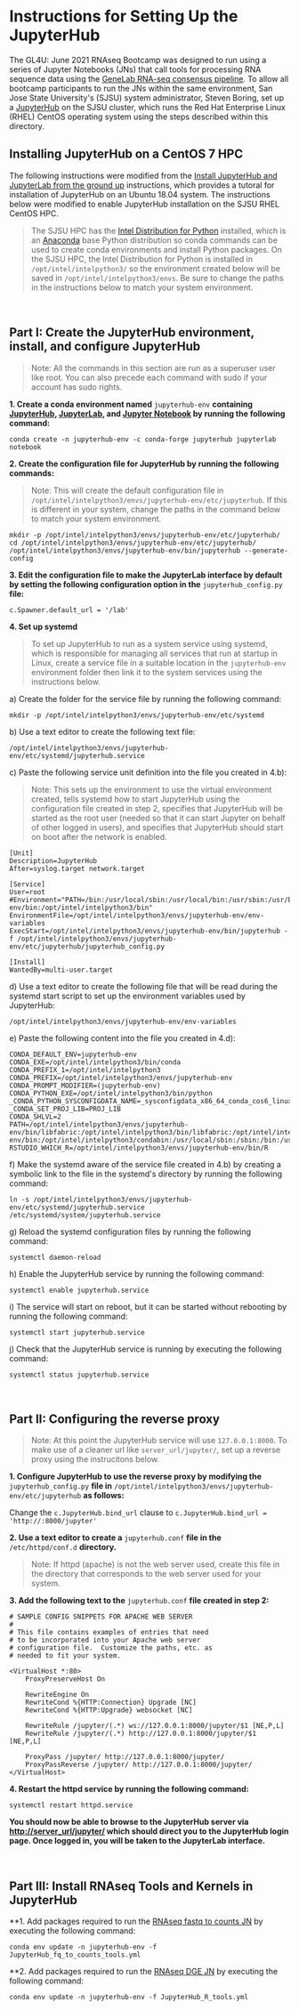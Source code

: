 # Instructions for Setting Up the JupyterHub

The GL4U: June 2021 RNAseq Bootcamp was designed to run using a series of Jupyter Notebooks (JNs) that call tools for processing RNA sequence data using the [GeneLab RNA-seq consensus pipeline](https://www.ncbi.nlm.nih.gov/pmc/articles/PMC8044432/). To allow all bootcamp participants to run the JNs within the same environment, San Jose State University's (SJSU) system administrator, Steven Boring, set up a [JupyterHub](https://jupyter.org/hub) on the SJSU cluster, which runs the Red Hat Enterprise Linux (RHEL) CentOS operating system using the steps described within this directory.  

## Installing JupyterHub on a CentOS 7 HPC

The following instructions were modified from the [Install JupyterHub and JupyterLab from the ground up](https://github.com/jupyterhub/jupyterhub-the-hard-way/blob/HEAD/docs/installation-guide-hard.md) instructions, which provides a tutoral for installation of JupyterHub on an Ubuntu 18.04 system. The instructions below were modified to enable JupyterHub installation on the SJSU RHEL CentOS HPC.

> The SJSU HPC has the [Intel Distribution for Python](https://software.intel.com/content/www/us/en/develop/tools/oneapi/components/distribution-for-python.html#gs.8nrglu) installed, which is an [Anaconda](https://www.anaconda.com/) base Python distribution so conda commands can be used to create conda environments and install Python packages. On the SJSU HPC, the Intel Distribution for Python is installed in `/opt/intel/intelpython3/` so the environment created below will be saved in `/opt/intel/intelpython3/envs`. Be sure to change the paths in the instructions below to match your system environment.

<br>

## Part I: Create the JupyterHub environment, install, and configure JupyterHub

> Note: All the commands in this section are run as a superuser user like root. You can also precede each command with sudo if your account has sudo rights.

  **1. Create a conda environment named** `jupyterhub-env` **containing [JupyterHub](https://jupyter.org/hub), [JupyterLab](https://jupyter.org/), and [Jupyter Notebook](https://jupyter.org/) by running the following command:**

  ```
  conda create -n jupyterhub-env -c conda-forge jupyterhub jupyterlab notebook
  ```

  **2. Create the configuration file for JupyterHub by running the following commands:**

  > Note: This will create the default configuration file in `/opt/intel/intelpython3/envs/jupyterhub-env/etc/jupyterhub`. If this is different in your system, change the paths in the command below to match your system environment.

  ```
  mkdir -p /opt/intel/intelpython3/envs/jupyterhub-env/etc/jupyterhub/
  cd /opt/intel/intelpython3/envs/jupyterhub-env/etc/jupyterhub/
  /opt/intel/intelpython3/envs/jupyterhub-env/bin/jupyterhub --generate-config
  ```

  **3. Edit the configuration file to make the JupyterLab interface by default by setting the following configuration option in the** `jupyterhub_config.py` **file:**

  ```
  c.Spawner.default_url = '/lab'
  ```


  **4. Set up systemd**
  
  > To set up JupyterHub to run as a system service using systemd, which is responsible for managing all services that run at startup in Linux, create a service file in a suitable location in the `jupyterhub-env` environment folder then link it to the system services using the instructions below.


   a) Create the folder for the service file by running the following command:
  
   ```
   mkdir -p /opt/intel/intelpython3/envs/jupyterhub-env/etc/systemd
   ```
  
  
   b) Use a text editor to create the following text file:
    
   ```
   /opt/intel/intelpython3/envs/jupyterhub-env/etc/systemd/jupyterhub.service
   ```
    
    
   c) Paste the following service unit definition into the file you created in 4.b):
   
   > Note: This sets up the environment to use the virtual environment created, tells systemd how to start JupyterHub using the configuration file created in step 2, specifies that JupyterHub will be started as the root user (needed so that it can start Jupyter on behalf of other logged in users), and specifies that JupyterHub should start on boot after the network is enabled.
  
   ```
   [Unit]
   Description=JupyterHub
   After=syslog.target network.target
   
   [Service]
   User=root
   #Environment="PATH=/bin:/usr/local/sbin:/usr/local/bin:/usr/sbin:/usr/bin:/opt/intel/intelpython3/envs/jupyterhub-env/bin:/opt/intel/intelpython3/bin"
   EnvironmentFile=/opt/intel/intelpython3/envs/jupyterhub-env/env-variables
   ExecStart=/opt/intel/intelpython3/envs/jupyterhub-env/bin/jupyterhub -f /opt/intel/intelpython3/envs/jupyterhub-env/etc/jupyterhub/jupyterhub_config.py
   
   [Install]
   WantedBy=multi-user.target
   ```


   d) Use a text editor to create the following file that will be read during the systemd start script to set up the environment variables used by JupyterHub:
    
   ```
   /opt/intel/intelpython3/envs/jupyterhub-env/env-variables
   ```
  
  
   e) Paste the following content into the file you created in 4.d):
    
   ```
   CONDA_DEFAULT_ENV=jupyterhub-env
   CONDA_EXE=/opt/intel/intelpython3/bin/conda
   CONDA_PREFIX_1=/opt/intel/intelpython3
   CONDA_PREFIX=/opt/intel/intelpython3/envs/jupyterhub-env
   CONDA_PROMPT_MODIFIER=(jupyterhub-env)
   CONDA_PYTHON_EXE=/opt/intel/intelpython3/bin/python
   _CONDA_PYTHON_SYSCONFIGDATA_NAME=_sysconfigdata_x86_64_conda_cos6_linux_gnu
   _CONDA_SET_PROJ_LIB=PROJ_LIB
   CONDA_SHLVL=2
   PATH=/opt/intel/intelpython3/envs/jupyterhub-env/bin/libfabric:/opt/intel/intelpython3/bin/libfabric:/opt/intel/intelpython3/envs/jupyterhub-env/bin:/opt/intel/intelpython3/condabin:/usr/local/sbin:/sbin:/bin:/usr/sbin:/usr/bin
   RSTUDIO_WHICH_R=/opt/intel/intelpython3/envs/jupyterhub-env/bin/R
   ```
 
 
   f) Make the systemd aware of the service file created in 4.b) by creating a symbolic link to the file in the systemd's directory by running the following command:
    
   ```
   ln -s /opt/intel/intelpython3/envs/jupyterhub-env/etc/systemd/jupyterhub.service /etc/systemd/system/jupyterhub.service
   ```
      
      
   g) Reload the systemd configuration files by running the following command:
    
   ```
   systemctl daemon-reload
   ```
    
    
   h) Enable the JupyterHub service by running the following command:
    
   ```
   systemctl enable jupyterhub.service
   ```
     
     
   i) The service will start on reboot, but it can be started without rebooting by running the following command:
    
   ```
   systemctl start jupyterhub.service
   ```
      
      
   j) Check that the JupyterHub service is running by executing the following command:
    
   ```
   systemctl status jupyterhub.service
   ```
      
<br>

## Part II: Configuring the reverse proxy

> Note: At this point the JupyterHub service will use `127.0.0.1:8000`. To make use of a cleaner url like `server_url/jupyter/`, set up a reverse proxy using the instrucitons below.

 **1. Configure JupyterHub to use the reverse proxy by modifying the** `jupyterhub_config.py` **file in** `/opt/intel/intelpython3/envs/jupyterhub-env/etc/jupyterhub` **as follows:**
 
   Change the `c.JupyterHub.bind_url` clause to `c.JupyterHub.bind_url = 'http://:8000/jupyter'`
 
 **2. Use a text editor to create a** `jupyterhub.conf` **file in the** `/etc/httpd/conf.d` **directory.**
 
 > Note: If httpd (apache) is not the web server used, create this file in the directory that corresponds to the web server used for your system. 
 
 **3. Add the following text to the** `jupyterhub.conf` **file created in step 2:**
 
  ```
  # SAMPLE CONFIG SNIPPETS FOR APACHE WEB SERVER
  #
  # This file contains examples of entries that need
  # to be incorporated into your Apache web server
  # configuration file.  Customize the paths, etc. as
  # needed to fit your system.
  
  <VirtualHost *:80>
      ProxyPreserveHost On
  
      RewriteEngine On
      RewriteCond %{HTTP:Connection} Upgrade [NC]
      RewriteCond %{HTTP:Upgrade} websocket [NC]
  
      RewriteRule /jupyter/(.*) ws://127.0.0.1:8000/jupyter/$1 [NE,P,L]
      RewriteRule /jupyter/(.*) http://127.0.0.1:8000/jupyter/$1 [NE,P,L]
  
      ProxyPass /jupyter/ http://127.0.0.1:8000/jupyter/
      ProxyPassReverse /jupyter/ http://127.0.0.1:8000/jupyter/
  </VirtualHost>
  ```
 
 **4. Restart the httpd service by running the following command:**
 
  ```
  systemctl restart httpd.service
  ```

**You should now be able to browse to the JupyterHub server via <http://server_url/jupyter/> which should direct you to the JupyterHub login page. Once logged in, you will be taken to the JupyterLab interface.**

<br>

## Part III: Install RNAseq Tools and Kernels in JupyterHub

 **1. Add packages required to run the [RNAseq fastq to counts JN](../RNAseq_fastq_to_counts_JN) by executing the following command:
 
  ```
  conda env update -n jupyterhub-env -f JupyterHub_fq_to_counts_tools.yml
  ```
 
 **2. Add packages required to run the [RNAseq DGE JN](../RNAseq_DGE_JN) by executing the following command:
 
  ```
  conda env update -n jupyterhub-env -f JupyterHub_R_tools.yml
  ```
 
 





